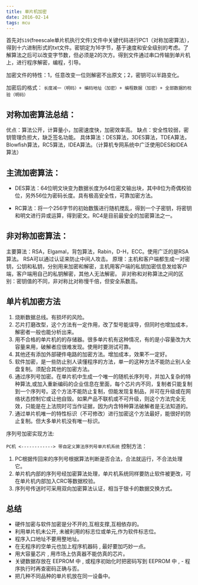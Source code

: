```yaml
---
title: 单片机加密
date: 2016-02-14 
tags: mcu
---
```


首先对`S19`(freescale单片机执行文件)文件中关键代码进行PC1（对称加密算法），得到十六进制形式的txt文件。密钥定为16字节，基于速度和安全级别的考虑。了解算法之后可以改变字节数，但必须是2的次方。得到文件通过串口传输到单片机上，进行程序解密，编程，引导。


<!-- more -->

加密文件的特性：1，任意改变一位则解密不出原文；2，密钥可以半路变化。

加密后的格式：
`长度减一（明码）+ 编码地址（加密）+ 编程数据（加密）+ 全部数据的校验（明码）`


## 对称加密算法总结：

优点：算法公开，计算量小，加密速度快，加密效率高。
缺点：安全性较弱，密钥管理负担大，缺乏签名功能。
具体算法：DES算法，3DES算法，TDEA算法，Blowfish算法，RC5算法，IDEA算法。（计算机专网系统中广泛使用DES和IDEA算法）

## 主流加密算法：

* DES算法：64位明文块变为数据长度为64位密文输出块，其中8位为奇偶校验位，另外56位为密码长度。具有极高安全性，可靠加密方法。

* RC算法：将一个256字节的初始数簇进行随机搅乱，得到一个子密钥，将密钥和明文进行异或运算，得到密文。RC4是目前最安全的加密算法之一。


## 非对称加密算法：

主要算法：RSA，Elgamal，背包算法，Rabin，D-H，ECC。使用广泛的是RSA算法。
RSA可以通过认证来防止中间人攻击。
原理：主机和客户端都生成一对密钥，公钥和私钥，分别用来加密和解密，主机用客户端的私钥加密信息发给客户端，客户端用自己的私钥解密，其他人无法解密。
非对称和对称算法之间的区别：密钥值的不同，非对称比对称慢千倍，但安全系数高。

## 单片机加密方法

1. 烧断数据总线。有损坏的风险。
2. 芯片打磨改型，这个方法有一定作用，改了型号能误导，但同时也增加成本，解密者一般也能分析出来。
3. 用不合格的单片机的的存储器。很多单片机有这种情况，有的是小容量改为大容量来用，破解者应很难发现。使用时要测试可靠。
4. 其他还有添加外部硬件电路的加密方法。增加成本，效果不一定好。
5. 软件加密，是一些防止别人读懂程序的方法，单一的这种方法不能防止别人全盘复制。须配合其他的加密方法。
6. 通过序列号加密。在单片机中生成一个唯一的随机长序列号，并加入复杂的特种算法,或加入重新编码的企业信息在里面，每个芯片内不同，复制者只能复制到一个序列号。这个方法不能防止复制，但能发现复制品，并可在升级或在网络状态控制它或让他自毁。如果产品不联机或不可升级，则这个方法完全无效，只能是在上法院时可当作证据，因为内含特种算法破解者是无法知道的。
7. 通过单片机唯一的特性标识（不可修改）进行加密这个方法最好，能很好的防止复制。但大多单片机没有唯一标识。


序列号加密实现方法:

`PC机 <------------> 带自定义算法序列号单片机系统`
控制方法：

1. PC根据传回来的序列号根据算法判断是否合法，合法就运行，不合法处理它。
2. 单片机内部的序列号经加密算法处理，单片机系统同样要防止软件被更改，可在单片机内部加入CRC等数据校验。
3. 序列号传送时可采用双向加密算法认证，相当于银卡的数据交换方式。

## 总结

- 硬件加密与软件加密是分不开的,互相支撑,互相依存的。
- 利用单片机未公开, 未被利用的标志位或单元,作为软件标志位。
- 程序入口地址不要用整地址。
- 在无程序的空单元也加上程序机器码 , 最好要加巧妙一点。
- 用大容量芯片 , 用市场上仿真器不能仿真的芯片。
- 关键数据存放在 EEPROM 中 , 或程序初始化时把密码写到 EEPROM 中 , - 程序执行时再查密码正确与否。
- 把几种不同品种的单片机放在同一设备中。
